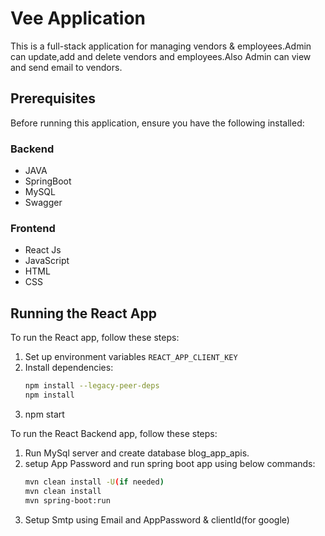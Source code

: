 # Vee Application

This is a full-stack application for managing vendors & employees.Admin can update,add and delete vendors and employees.Also Admin can view and send email to vendors.

## Prerequisites

Before running this application, ensure you have the following installed:

### Backend
- JAVA
- SpringBoot
- MySQL
- Swagger


### Frontend
- React Js
- JavaScript
- HTML
- CSS

## Running the React App

To run the React app, follow these steps:

1. Set up environment variables `REACT_APP_CLIENT_KEY`
2. Install dependencies:
   ```bash
   npm install --legacy-peer-deps
   npm install
3. npm start

To run the React Backend app, follow these steps:
1. Run MySql server and create database blog_app_apis.
2. setup App Password and run spring boot app using below commands:
   ```bash
   mvn clean install -U(if needed)
   mvn clean install
   mvn spring-boot:run
3. Setup Smtp using Email and AppPassword & clientId(for google)